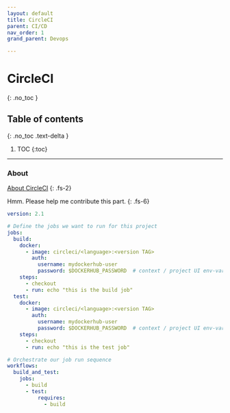 ```yaml
---
layout: default
title: CircleCI
parent: CI/CD
nav_order: 1
grand_parent: Devops

---
```


# CircleCI
{: .no_toc }

## Table of contents
{: .no_toc .text-delta }

1. TOC
{:toc}
----
### About
[About CircleCI](https://circleci.com/docs/2.0/about-circleci/?section=getting-started) 
{: .fs-2}

Hmm. Please help me contribute this part.
{: .fs-6}


```yml
version: 2.1

# Define the jobs we want to run for this project
jobs:
  build:
    docker:
      - image: circleci/<language>:<version TAG>
        auth:
          username: mydockerhub-user
          password: $DOCKERHUB_PASSWORD  # context / project UI env-var reference
    steps:
      - checkout
      - run: echo "this is the build job"
  test:
    docker:
      - image: circleci/<language>:<version TAG>
        auth:
          username: mydockerhub-user
          password: $DOCKERHUB_PASSWORD  # context / project UI env-var reference
    steps:
      - checkout
      - run: echo "this is the test job"

# Orchestrate our job run sequence
workflows:
  build_and_test:
    jobs:
      - build
      - test:
          requires:
            - build
```